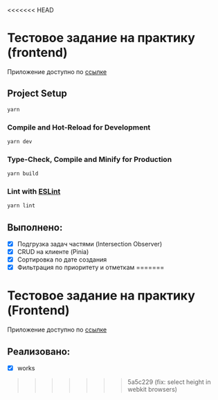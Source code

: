 <<<<<<< HEAD
# Тестовое задание на практику (frontend)

Приложение доступно по [ссылке](https://vl-test-task.vercel.app/)

## Project Setup

```sh
yarn
```

### Compile and Hot-Reload for Development

```sh
yarn dev
```

### Type-Check, Compile and Minify for Production

```sh
yarn build
```

### Lint with [ESLint](https://eslint.org/)

```sh
yarn lint
```

## Выполнено:
- [X] Подгрузка задач частями (Intersection Observer)
- [X] CRUD на клиенте (Pinia)
- [X] Сортировка по дате создания
- [X] Фильтрация по приоритету и отметкам
=======
# Тестовое задание на практику (Frontend)

Приложение доступно по [ссылке](https://vl-test-task.vercel.app/)

## Реализовано:
- [x] works
>>>>>>> 5a5c229 (fix: select height in webkit browsers)
